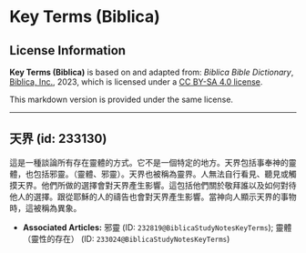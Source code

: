 # Key Terms (Biblica)

## License Information

**Key Terms (Biblica)** is based on and adapted from: _Biblica Bible Dictionary_, [Biblica, Inc.](https://www.biblica.com/), 2023, which is licensed under a [CC BY-SA 4.0 license](https://creativecommons.org/licenses/by-sa/4.0/legalcode.en).

This markdown version is provided under the same license.



--------------------------------

## 天界 (id: 233130)

這是一種談論所有存在靈體的方式。它不是一個特定的地方。天界包括事奉神的靈體，也包括邪靈。（靈體、邪靈）。天界也被稱為靈界。人無法自行看見、聽見或觸摸天界。他們所做的選擇會對天界產生影響。這包括他們關於敬拜誰以及如何對待他人的選擇。跟從耶穌的人的禱告也會對天界產生影響。當神向人顯示天界的事物時，這被稱為異象。

* **Associated Articles:** 邪靈 (ID: `232819@BiblicaStudyNotesKeyTerms`); 靈體（靈性的存在） (ID: `233024@BiblicaStudyNotesKeyTerms`)

